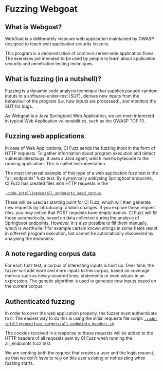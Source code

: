 # Fuzzing Webgoat

## What is Webgoat?

WebGoat is a deliberately insecure web application maintained by OWASP designed to teach web application security lessons.

This program is a demonstration of common server-side application flaws. The exercises are intended to be used by people to learn about application security and penetration testing techniques.

## What is fuzzing (in a nutshell)?

Fuzzing is a dynamic code analysis technique that supplies pseudo-random inputs
to a software-under-test (SUT), derives new inputs from the behaviour of the
program (i.e. how inputs are processed), and monitors the SUT for bugs.

As Webgoat is a Java Springboot Web Application, we are most interested in typical
Web Application vulnerabilities, such as the OWASP TOP 10.

## Fuzzing web applications

In case of Web Applications, CI Fuzz sends the fuzzing input in the form of
HTTP requests. To gather information about program execution and detect vulnerabilities/bugs,
it uses a Java agent, which inserts bytecode to the running application. This is called 
Instrumentation.

The most universal example of this type of a web application fuzz test is the "all_endpoints" fuzz test.
By dynamically analysing Springboot endpoints, CI Fuzz has created files with HTTP requests in the

[`.code-intelligence/all_endpoints_seed_corpus`](https://github.com/ci-fuzz/webgoat/blob/out_of_process_fuzzing/.code-intelligence/all_endpoints_seed_corpus).

These will be used as starting point for CI Fuzz, which will then generate new requests by introducing random changes.
If you explore these request files, you may notice that POST requests have empty bodies. CI Fuzz will fill those
automatically, based on data collected during the analysis of Springboot endpoints. However, it is also possible to
fill them manually, which is worthwile if for example certain known strings in some fields result in different
program execution, but cannot be automatically discovered by analysing the endpoints.

## A note regarding corpus data

For each fuzz test, a corpus of interesting inputs is built up.
Over time, the fuzzer will add more and more inputs to this corpus, based on
coverage metrics such as newly-covered lines, statements or even values in an
expression. The genetic algorithm is used to generate new inputs based on the
current corpus.

## Authenticated fuzzing

In order to cover the web application properly, the fuzzer must authenticate to it.
The easiest way to do this is using the initial requests file script:
[`.code-intelligence/fuzz_targets/all_endpoints_headers.sh`](https://github.com/ci-fuzz/webgoat/blob/out_of_process_fuzzing/.code-intelligence/fuzz_targets/all_endpoints_initial_requests.http).

The cookies received in a response to these requests will be added to the HTTP
headers of all requests sent by CI Fuzz when running the all_endpoints fuzz test.

We are sending both the request that creates a user and the login request, so that
we don't have to rely on this user existing or not existing when fuzzing starts.

